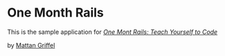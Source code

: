 # One Month Rails

This is the sample application for
[*One Mont Rails: Teach Yourself to Code*](http://onemonthrails.com)

by [Mattan Griffel](http://mattangriffel.com)
